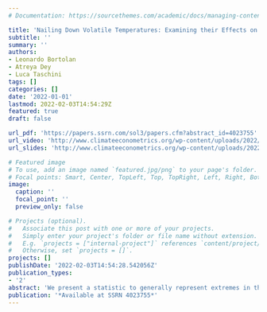 ```yaml
---
# Documentation: https://sourcethemes.com/academic/docs/managing-content/

title: 'Nailing Down Volatile Temperatures: Examining their Effects on Stock Prices'
subtitle: ''
summary: ''
authors:
- Leonardo Bortolan
- Atreya Dey
- Luca Taschini
tags: []
categories: []
date: '2022-01-01'
lastmod: 2022-02-03T14:54:29Z
featured: true
draft: false

url_pdf: 'https://papers.ssrn.com/sol3/papers.cfm?abstract_id=4023755'
url_video: 'http://www.climateeconometrics.org/wp-content/uploads/2022/02/GMT20220215-160117_Recording_1920x1080_Trim.mp4?_=5'
url_slides: 'http://www.climateeconometrics.org/wp-content/uploads/2022/02/BortolanDeyTaschini_Presentation.pdf'

# Featured image
# To use, add an image named `featured.jpg/png` to your page's folder.
# Focal points: Smart, Center, TopLeft, Top, TopRight, Left, Right, BottomLeft, Bottom, BottomRight.
image:
  caption: ''
  focal_point: ''
  preview_only: false

# Projects (optional).
#   Associate this post with one or more of your projects.
#   Simply enter your project's folder or file name without extension.
#   E.g. `projects = ["internal-project"]` references `content/project/deep-learning/index.md`.
#   Otherwise, set `projects = []`.
projects: []
publishDate: '2022-02-03T14:54:28.542056Z'
publication_types:
- '2'
abstract: 'We present a statistic to generally represent extremes in the distribution of temperature anomalies and demonstrate its consequences on financial markets. The diverse shocks that our measure portrays are established to be primary drivers of electricity consumption and the weather futures market. We find that this metric is a significant factor in the cross-section of equity returns in specific industries. A spatial hedging strategy is developed to account for differentially exposed firms to temperature extremes, resulting in a large market-adjusted alpha for the least vulnerable firms. We end by explicitly investigating whether the price reaction to extreme temperatures results from firm operations or investor attention. In each step of our exercise, we contrast our measure with average temperature anomalies and demonstrate that our metric is the first-order feature.'
publication: '*Available at SSRN 4023755*'
---
```

